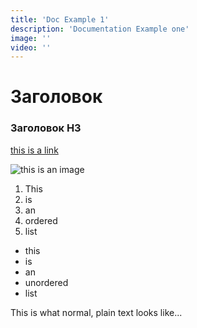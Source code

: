 ```yaml
---
title: 'Doc Example 1'
description: 'Documentation Example one'
image: ''
video: ''
---
```


# Заголовок


### Заголовок H3

[this is a link](https://google.com)

![this is an image](/images/cleavr_logo.png)

1. This 
2. is
3. an 
4. ordered
5. list

- this 
- is 
- an 
- unordered
- list

This is what normal, plain text looks like...


